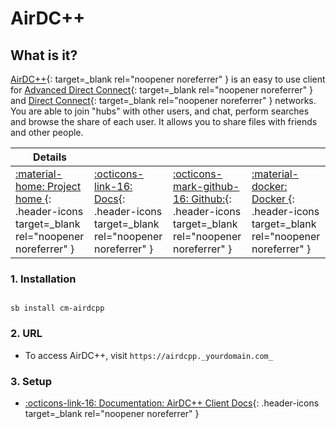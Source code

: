 # AirDC++

## What is it?

[AirDC++](https://www.airdcpp.net/){: target=_blank rel="noopener noreferrer" } is an easy to use client for [Advanced Direct Connect](http://en.wikipedia.org/wiki/Advanced_Direct_Connect){: target=_blank rel="noopener noreferrer" } and [Direct Connect](http://en.wikipedia.org/wiki/Direct_Connect_(file_sharing)){: target=_blank rel="noopener noreferrer" } networks. You are able to join "hubs" with other users, and chat, perform searches and browse the share of each user. It allows you to share files with friends and other people.

| Details     |             |             |             |
|-------------|-------------|-------------|-------------|
| [:material-home: Project home ](https://www.airdcpp.net/){: .header-icons target=_blank rel="noopener noreferrer" } | [:octicons-link-16: Docs](https://airdcpp-web.github.io/docs/){: .header-icons target=_blank rel="noopener noreferrer" } | [:octicons-mark-github-16: Github:](https://github.com/gangefors/docker-airdcpp-webclient){: .header-icons target=_blank rel="noopener noreferrer" } | [:material-docker: Docker ](https://hub.docker.com/r/gangefors/airdcpp-webclient/){: .header-icons target=_blank rel="noopener noreferrer" }|


### 1. Installation

``` shell

sb install cm-airdcpp

```

### 2. URL

- To access AirDC++, visit `https://airdcpp._yourdomain.com_`

### 3. Setup

- [:octicons-link-16: Documentation: AirDC++ Client Docs](https://airdcpp-web.github.io/docs/){: .header-icons target=_blank rel="noopener noreferrer" }
